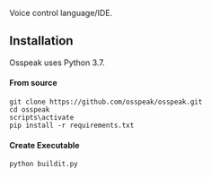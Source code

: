 Voice control language/IDE.

<h2>Installation</h2>
Osspeak uses Python 3.7.
<h4>From source</h4>

```
git clone https://github.com/osspeak/osspeak.git
cd osspeak
scripts\activate
pip install -r requirements.txt
```

<h4>Create Executable</h4>

```
python buildit.py
```